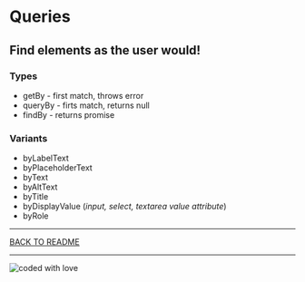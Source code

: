 # Queries

## Find elements as the user would!

### Types

- getBy - first match, throws error
- queryBy - firts match, returns null
- findBy - returns promise

### Variants

- byLabelText
- byPlaceholderText
- byText
- byAltText
- byTitle
- byDisplayValue (_input, select, textarea value attribute_)
- byRole

---

[BACK TO README](../README.md#Testing-React-Workshop)

---

![coded with love](https://img.shields.io/static/v1?label=coded%20with&message=love&color=a53860)
